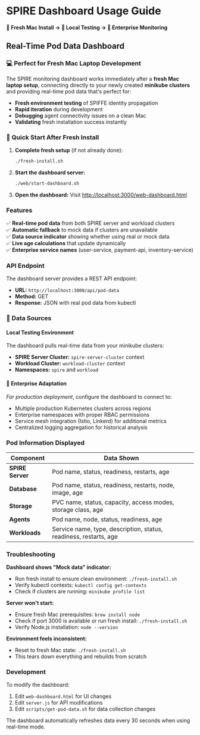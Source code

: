 # SPIRE Dashboard Usage Guide

**🍎 Fresh Mac Install → 🔬 Local Testing → 🏢 Enterprise Monitoring**

## Real-Time Pod Data Dashboard

### 💻 Perfect for Fresh Mac Laptop Development
The SPIRE monitoring dashboard works immediately after a **fresh Mac laptop setup**, connecting directly to your newly created **minikube clusters** and providing real-time pod data that's perfect for:
- **Fresh environment testing** of SPIFFE identity propagation
- **Rapid iteration** during development 
- **Debugging** agent connectivity issues on a clean Mac
- **Validating** fresh installation success instantly

### 🚀 Quick Start After Fresh Install

1. **Complete fresh setup** (if not already done):
   ```bash
   ./fresh-install.sh
   ```

2. **Start the dashboard server:**
   ```bash
   ./web/start-dashboard.sh
   ```

3. **Open the dashboard:**
   Visit [http://localhost:3000/web-dashboard.html](http://localhost:3000/web-dashboard.html)

### Features

✅ **Real-time pod data** from both SPIRE server and workload clusters  
✅ **Automatic fallback** to mock data if clusters are unavailable  
✅ **Data source indicator** showing whether using real or mock data  
✅ **Live age calculations** that update dynamically  
✅ **Enterprise service names** (user-service, payment-api, inventory-service)  

### API Endpoint

The dashboard server provides a REST API endpoint:

- **URL:** `http://localhost:3000/api/pod-data`
- **Method:** GET
- **Response:** JSON with real pod data from kubectl

### 📡 Data Sources

#### Local Testing Environment
The dashboard pulls real-time data from your minikube clusters:
- **SPIRE Server Cluster:** `spire-server-cluster` context
- **Workload Cluster:** `workload-cluster` context  
- **Namespaces:** `spire` and `workload`

#### 🏢 Enterprise Adaptation
*For production deployment*, configure the dashboard to connect to:
- Multiple production Kubernetes clusters across regions
- Enterprise namespaces with proper RBAC permissions
- Service mesh integration (Istio, Linkerd) for additional metrics
- Centralized logging aggregation for historical analysis

### Pod Information Displayed

| Component | Data Shown |
|-----------|-------------|
| **SPIRE Server** | Pod name, status, readiness, restarts, age |
| **Database** | Pod name, status, readiness, restarts, node, image, age |
| **Storage** | PVC name, status, capacity, access modes, storage class, age |
| **Agents** | Pod name, node, status, readiness, age |
| **Workloads** | Service name, type, description, status, readiness, restarts, age |

### Troubleshooting

**Dashboard shows "Mock data" indicator:**
- Run fresh install to ensure clean environment: `./fresh-install.sh`
- Verify kubectl contexts: `kubectl config get-contexts`
- Check if clusters are running: `minikube profile list`

**Server won't start:**
- Ensure fresh Mac prerequisites: `brew install node`
- Check if port 3000 is available or run fresh install: `./fresh-install.sh`
- Verify Node.js installation: `node --version`

**Environment feels inconsistent:**
- Reset to fresh Mac state: `./fresh-install.sh`
- This tears down everything and rebuilds from scratch

### Development

To modify the dashboard:
1. Edit `web-dashboard.html` for UI changes
2. Edit `server.js` for API modifications  
3. Edit `scripts/get-pod-data.sh` for data collection changes

The dashboard automatically refreshes data every 30 seconds when using real-time mode.